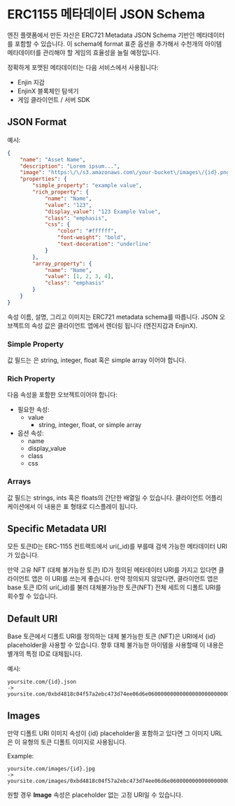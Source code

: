 # ERC1155 메타데이터 JSON Schema

엔진 플랫폼에서 만든 자산은 ERC721 Metadata JSON Schema 기반인 메타데이터를 포함할 수 있습니다. 이 schema에 format 표준 옵션을 추가해서 수천개의 아이템 메타데이터를 관리해야 할 게임의 효율성을 늘릴 예정입니다. 

정확하게 포맷된 메타데이터는 다음 서비스에서 사용됩니다:

* Enjin 지갑
* EnjinX 블록체인 탐색기 
* 게임 클라이언트 / 서버 SDK


## JSON Format
예시:
```json
{
	"name": "Asset Name",
	"description": "Lorem ipsum...",
	"image": "https:\/\/s3.amazonaws.com\/your-bucket\/images\/{id}.png",
	"properties": {
		"simple_property": "example value",
		"rich_property": {
			"name": "Name",
			"value": "123",
			"display_value": "123 Example Value",
			"class": "emphasis",
			"css": {
				"color": "#ffffff",
				"font-weight": "bold",
				"text-decoration": "underline"
			}
		},
		"array_property": {
			"name": "Name",
			"value": [1, 2, 3, 4],
			"class": "emphasis"
		}
	}
}
```
속성 이름, 설명, 그리고 이미지는 ERC721 metadata schema를 따릅니다. JSON 오브젝트의 속성 값은 클라이언트 앱에서 렌더링 됩니다 (엔진지갑과 EnjinX).

### Simple Property
값 필드는 은 string, integer, float 혹은 simple array 이어야 합니다.


### Rich Property
다음 속성을 포함한 오브젝트이어야 합니다:
* 필요한 속성:
  * value
    * string, integer, float, or simple array
* 옵션 속성:
  * name
  * display_value
  * class
  * css

### Arrays

값 필드는 strings, ints 혹은 floats의 간단한 배열일 수 있습니다. 클라이언트 어플리케이션에서 이 내용은 표 형태로 디스플레이 됩니다.

## Specific Metadata URI

모든 토큰ID는 ERC-1155 컨트랙트에서 uri(_id)를 부를때 검색 가능한 메타데이터 URI가 있습니다. 

만약 고유 NFT (대체 불가능한 토큰) ID가 정의된 메타데이터 URI를 가지고 있다면 클라이언트 앱은 이 URI를 쓰는게 좋습니다. 만약 정의되지 않았다면, 클라이언트 앱은 base 토큰 ID의 uri(_id)를 불러 대체불가능한 토큰(NFT) 전체 세트의 디폴트 URI를 회수할 수 있습니다.

## Default URI

Base 토큰에서 디폴트 URI를 정의하는 대체 불가능한 토큰 (NFT)은 URI에서 {id} placeholder을 사용할 수 있습니다. 향후 대체 불가능한 아이템을 사용할때 이 내용은 별개의 특정 ID로 대체됩니다.


예시:
```
yoursite.com/{id}.json
->
yoursite.com/0xbd4818c04f57a2ebc473d74ee06d6e0600000000000000000000000000000001.json
```

## Images

만약 디폴트 URI 이미지 속성이 {id} placeholder을 포함하고 있다면 그 이미지 URL은 이 유형의 토큰 디폴트 이미지로 사용됩니다.

Example:
```
yoursite.com/images/{id}.jpg
->
yoursite.com/images/0xbd4818c04f57a2ebc473d74ee06d6e0600000000000000000000000000000001.jpg
```

원할 경우 **Image** 속성은 placeholder 없는 고정 URI일 수 있습니다.
